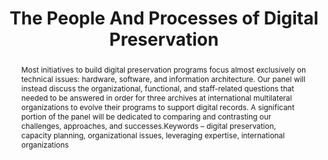---
abstract: 'Most initiatives to build digital preservation programs focus almost exclusively
  on technical issues: hardware, software, and information architecture. Our panel
  will instead discuss the organizational, functional, and staff-related questions
  that needed to be answered in order for three archives at international multilateral
  organizations to evolve their programs to support digital records. A significant
  portion of the panel will be dedicated to comparing and contrasting our challenges,
  approaches, and successes.Keywords – digital preservation, capacity planning, organizational
  issues, leveraging expertise, international organizations'
creators:
- Deserno, Ineke
- Canela, Montserrat
- Kramer-Smyth, Jeanne
date: null
document_url: https://services.phaidra.univie.ac.at/api/object/o:1080460/download
grand_parent: iPRES
institutions: []
keywords: []
landing_page_url: https://phaidra.univie.ac.at/o:1080460
language: eng
layout: publication
license: CC BY 4.0 International
notes_url: null
parent: iPRES 2019
presentation_url: null
publication_type: paper
size: 142815
source_name: iPRES
title: 'The People And Processes of Digital Preservation '
year: 2019
---